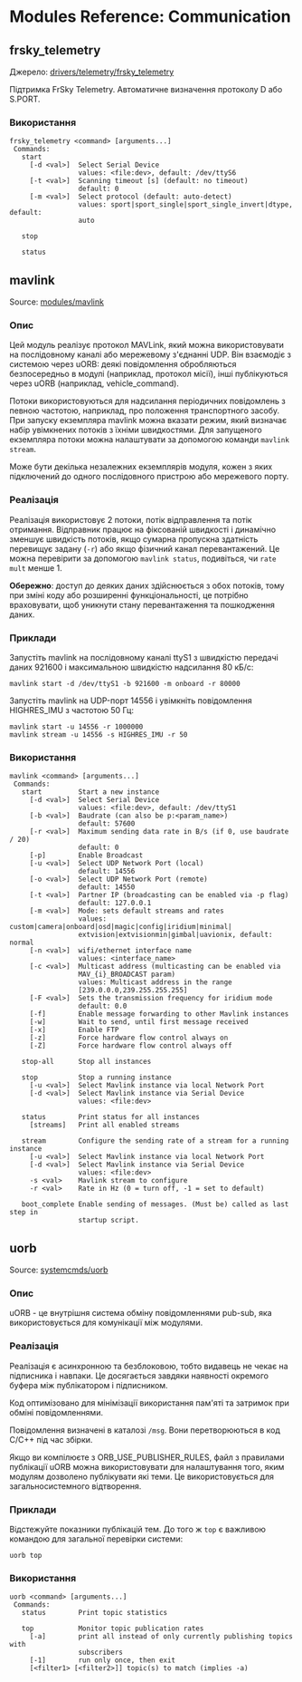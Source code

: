# Modules Reference: Communication

## frsky_telemetry
Джерело: [drivers/telemetry/frsky_telemetry](https://github.com/PX4/PX4-Autopilot/tree/release/1.15/src/drivers/telemetry/frsky_telemetry)

Підтримка FrSky Telemetry. Автоматичне визначення протоколу D або S.PORT.
<a id="frsky_telemetry_usage"></a>

### Використання
```
frsky_telemetry <command> [arguments...]
 Commands:
   start
     [-d <val>]  Select Serial Device
                 values: <file:dev>, default: /dev/ttyS6
     [-t <val>]  Scanning timeout [s] (default: no timeout)
                 default: 0
     [-m <val>]  Select protocol (default: auto-detect)
                 values: sport|sport_single|sport_single_invert|dtype, default:
                 auto

   stop

   status
```
## mavlink
Source: [modules/mavlink](https://github.com/PX4/PX4-Autopilot/tree/release/1.15/src/modules/mavlink)


### Опис
Цей модуль реалізує протокол MAVLink, який можна використовувати на послідовному каналі або мережевому з'єднанні UDP. Він взаємодіє з системою через uORB: деякі повідомлення обробляються безпосередньо в модулі (наприклад, протокол місії), інші публікуються через uORB (наприклад, vehicle_command).

Потоки використовуються для надсилання періодичних повідомлень з певною частотою, наприклад, про положення транспортного засобу. При запуску екземпляра mavlink можна вказати режим, який визначає набір увімкнених потоків з їхніми швидкостями. Для запущеного екземпляра потоки можна налаштувати за допомогою команди `mavlink stream`.

Може бути декілька незалежних екземплярів модуля, кожен з яких підключений до одного послідовного пристрою або мережевого порту.

### Реалізація
Реалізація використовує 2 потоки, потік відправлення та потік отримання. Відправник працює на фіксованій швидкості і динамічно зменшує швидкість потоків, якщо сумарна пропускна здатність перевищує задану (`-r`) або якщо фізичний канал перевантажений. Це можна перевірити за допомогою `mavlink status`, подивіться, чи `rate mult` менше 1.

**Обережно**: доступ до деяких даних здійснюється з обох потоків, тому при зміні коду або розширенні функціональності, це потрібно враховувати, щоб уникнути стану перевантаження та пошкодження даних.

### Приклади
Запустіть mavlink на послідовному каналі ttyS1 з швидкістю передачі даних 921600 і максимальною швидкістю надсилання 80 кБ/с:
```
mavlink start -d /dev/ttyS1 -b 921600 -m onboard -r 80000
```

Запустіть mavlink на UDP-порт 14556 і увімкніть повідомлення HIGHRES_IMU з частотою 50 Гц:
```
mavlink start -u 14556 -r 1000000
mavlink stream -u 14556 -s HIGHRES_IMU -r 50
```

<a id="mavlink_usage"></a>

### Використання
```
mavlink <command> [arguments...]
 Commands:
   start         Start a new instance
     [-d <val>]  Select Serial Device
                 values: <file:dev>, default: /dev/ttyS1
     [-b <val>]  Baudrate (can also be p:<param_name>)
                 default: 57600
     [-r <val>]  Maximum sending data rate in B/s (if 0, use baudrate / 20)
                 default: 0
     [-p]        Enable Broadcast
     [-u <val>]  Select UDP Network Port (local)
                 default: 14556
     [-o <val>]  Select UDP Network Port (remote)
                 default: 14550
     [-t <val>]  Partner IP (broadcasting can be enabled via -p flag)
                 default: 127.0.0.1
     [-m <val>]  Mode: sets default streams and rates
                 values: custom|camera|onboard|osd|magic|config|iridium|minimal|
                 extvision|extvisionmin|gimbal|uavionix, default: normal
     [-n <val>]  wifi/ethernet interface name
                 values: <interface_name>
     [-c <val>]  Multicast address (multicasting can be enabled via
                 MAV_{i}_BROADCAST param)
                 values: Multicast address in the range
                 [239.0.0.0,239.255.255.255]
     [-F <val>]  Sets the transmission frequency for iridium mode
                 default: 0.0
     [-f]        Enable message forwarding to other Mavlink instances
     [-w]        Wait to send, until first message received
     [-x]        Enable FTP
     [-z]        Force hardware flow control always on
     [-Z]        Force hardware flow control always off

   stop-all      Stop all instances

   stop          Stop a running instance
     [-u <val>]  Select Mavlink instance via local Network Port
     [-d <val>]  Select Mavlink instance via Serial Device
                 values: <file:dev>

   status        Print status for all instances
     [streams]   Print all enabled streams

   stream        Configure the sending rate of a stream for a running instance
     [-u <val>]  Select Mavlink instance via local Network Port
     [-d <val>]  Select Mavlink instance via Serial Device
                 values: <file:dev>
     -s <val>    Mavlink stream to configure
     -r <val>    Rate in Hz (0 = turn off, -1 = set to default)

   boot_complete Enable sending of messages. (Must be) called as last step in
                 startup script.
```
## uorb
Source: [systemcmds/uorb](https://github.com/PX4/PX4-Autopilot/tree/release/1.15/src/systemcmds/uorb)


### Опис
uORB - це внутрішня система обміну повідомленнями pub-sub, яка використовується для комунікації між модулями.

### Реалізація
Реалізація є асинхронною та безблоковою, тобто видавець не чекає на підписника і навпаки. Це досягається завдяки наявності окремого буфера між публікатором і підписником.

Код оптимізовано для мінімізації використання пам'яті та затримок при обміні повідомленнями.

Повідомлення визначені в каталозі `/msg`. Вони перетворюються в код C/C++ під час збірки.

Якщо ви компілюєте з ORB_USE_PUBLISHER_RULES, файл з правилами публікації uORB можна використовувати для налаштування того, яким модулям дозволено публікувати які теми. Це використовується для загальносистемного відтворення.

### Приклади
Відстежуйте показники публікацій тем. До того ж `top` є важливою командою для загальної перевірки системи:
```
uorb top
```

<a id="uorb_usage"></a>

### Використання
```
uorb <command> [arguments...]
 Commands:
   status        Print topic statistics

   top           Monitor topic publication rates
     [-a]        print all instead of only currently publishing topics with
                 subscribers
     [-1]        run only once, then exit
     [<filter1> [<filter2>]] topic(s) to match (implies -a)
```
